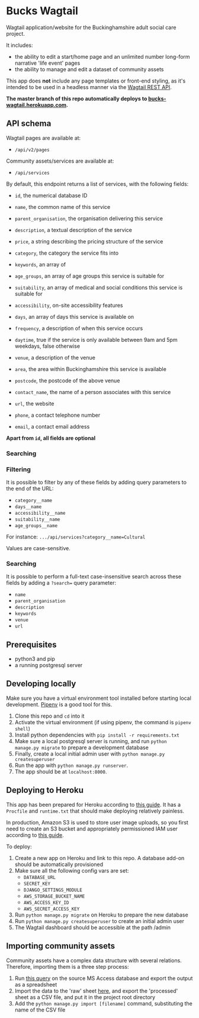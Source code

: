 # Bucks Wagtail

Wagtail application/website for the Buckinghamshire adult social care project.

It includes:

- the ability to edit a start/home page and an unlimited number long-form narrative 'life event' pages
- the ability to manage and edit a dataset of community assets

This app does **not** include any page templates or front-end styling, as it's intended to be used in a headless manner via the [Wagtail REST API](http://docs.wagtail.io/en/v2.0/advanced_topics/api/index.html).


**The master branch of this repo automatically deploys to [bucks-wagtail.herokuapp.com](http://bucks-wagtail.herokuapp.com).**

## API schema

Wagtail pages are available at:

- `/api/v2/pages`

Community assets/services are available at:

- `/api/services`

By default, this endpoint returns a list of services, with the following fields:

- `id`, the numerical database ID
- `name`, the common name of this service
- `parent_organisation`, the organisation delivering this service
- `description`, a textual description of the service
- `price`, a string describing the pricing structure of the service
            
- `category`, the category the service fits into
- `keywords`, an array of 
- `age_groups`, an array of age groups this service is suitable for
- `suitability`, an array of medical and social conditions this service is suitable for
- `accessibility`, on-site accessibility features

- `days`, an array of days this service is available on
- `frequency`, a description of when this service occurs
- `daytime`, true if the service is only available between 9am and 5pm weekdays, false otherwise

- `venue`, a description of the venue
- `area`, the area within Buckinghamshire this service is available
- `postcode`, the postcode of the above venue

- `contact_name`, the name of a person associates with this service
- `url`, the website
- `phone`, a contact telephone number
- `email`, a contact email address

**Apart from `id`, all fields are optional**

### Searching


### Filtering

It is possible to filter by any of these fields by adding query parameters to the end of the URL:

- `category__name`
- `days__name`
- `accessibility__name`
- `suitability__name`
- `age_groups__name`

For instance: `.../api/services?category__name=Cultural`

Values are case-sensitive.

### Searching

It is possible to perform a full-text case-insensitive search across these fields by adding a `?search=` query parameter:

- `name`
- `parent_organisation`
- `description`
- `keywords`
- `venue`
- `url`

## Prerequisites

- python3 and pip
- a running postgresql server

## Developing locally

Make sure you have a virtual environment tool installed before starting local development. [Pipenv](https://docs.pipenv.org/en/latest/) is a good tool for this.

1. Clone this repo and `cd` into it
2. Activate the virtual environment (if using pipenv, the command is `pipenv shell`)
3. Install python dependencies with `pip install -r requirements.txt`
4. Make sure a local postgresql server is running, and run `python manage.py migrate` to prepare a development database
5. Finally, create a local initial admin user with `python manage.py createsuperuser`
6. Run the app with `python manage.py runserver`.
6. The app should be at `localhost:8000`.

## Deploying to Heroku

This app has been prepared for Heroku according to [this guide](https://wagtail.io/blog/wagtail-heroku-2017/). It has a `Procfile` and `runtime.txt` that should make deploying relatively painless.

In production, Amazon S3 is used to store user image uploads, so you first need to create an S3 bucket and appropriately permissioned IAM user according to [this guide](https://wagtail.io/blog/amazon-s3-for-media-files/).

To deploy:

1. Create a new app on Heroku and link to this repo. A database add-on should be automatically provisioned
2. Make sure all the following config vars are set:
    - `DATABASE_URL`
    - `SECRET_KEY`
    - `DJANGO_SETTINGS_MODULE`
    - `AWS_STORAGE_BUCKET_NAME`
    - `AWS_ACCESS_KEY_ID`
    - `AWS_SECRET_ACCESS_KEY`
3. Run `python manage.py migrate` on Heroku to prepare the new database
4. Run `python manage.py createsuperuser` to create an initial admin user
5. The Wagtail dashboard should be accessible at the path /admin

## Importing community assets

Community assets have a complex data structure with several relations. Therefore, importing them is a three step process:

1. Run [this query](https://gist.github.com/jhackett1/7592e3400362a9a07b2938db0e21d068) on the source MS Access database and export the output as a spreadsheet
2. Import the data to the 'raw' sheet [here](https://docs.google.com/spreadsheets/d/1dCfvWVy4GgJrL4AdNKhs2d2KYktuWFiarNJbTOh7mG4/edit?usp=sharing), and export the 'processed' sheet as a CSV file, and put it in the project root directory
3. Add the `python manage.py import [filename]` command, substituting the name of the CSV file